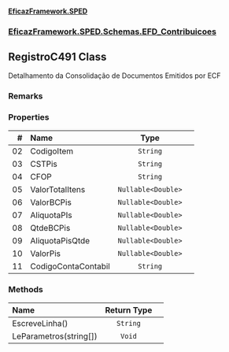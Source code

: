 #### [EficazFramework.SPED](EficazFrameworkSPED.md 'EficazFramework SPED')
### [EficazFramework.SPED.Schemas.EFD_Contribuicoes](EficazFramework.SPED.Schemas.EFD_Contribuicoes.md 'EficazFramework.SPED.Schemas.EFD_Contribuicoes')

## RegistroC491 Class

Detalhamento da Consolidação de Documentos Emitidos por ECF

### Remarks
### Properties

| # | Name | Type | |
| ---: | :--- | :---: | :--- |
| 02 | CodigoItem | `String` |  |
| 03 | CSTPis | `String` |  |
| 04 | CFOP | `String` |  |
| 05 | ValorTotalItens | `Nullable<Double>` |  |
| 06 | ValorBCPis | `Nullable<Double>` |  |
| 07 | AliquotaPIs | `Nullable<Double>` |  |
| 08 | QtdeBCPis | `Nullable<Double>` |  |
| 09 | AliquotaPisQtde | `Nullable<Double>` |  |
| 10 | ValorPis | `Nullable<Double>` |  |
| 11 | CodigoContaContabil | `String` |  |
### Methods

| Name | Return Type | |
| :--- | :---: | :--- |
| EscreveLinha() | `String` |  |
| LeParametros(string[]) | `Void` |  |
